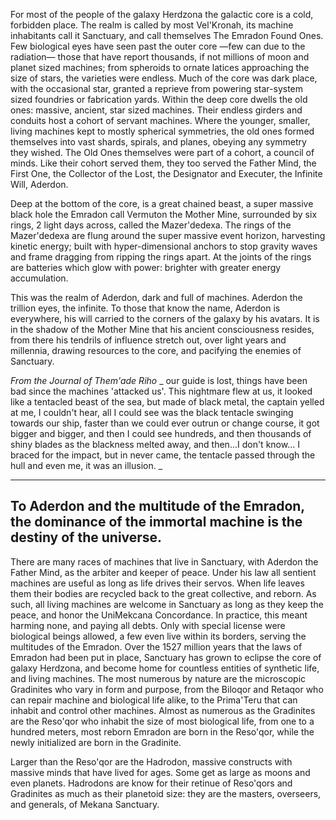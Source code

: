 For most of the people of the galaxy Herdzona the galactic core is a cold, forbidden place. The realm is called by most Vel'Kronah, its machine inhabitants call it Sanctuary, and call themselves The Emradon Found Ones. Few biological eyes have seen past the outer core —few can due to the radiation— those that have report thousands, if not millions of moon and planet sized machines; from spheroids to ornate latices approaching the size of stars, the varieties were endless. Much of the core was dark place, with the occasional star, granted a reprieve from powering star-system sized foundries or fabrication yards. Within the deep core dwells the old ones: massive, ancient, star sized machines. Their endless girders and conduits host a cohort of servant machines. Where the younger, smaller, living machines kept to mostly spherical symmetries, the old ones formed themselves into vast shards, spirals, and planes, obeying any symmetry they wished. The Old Ones themselves were part of a cohort, a council of minds. Like their cohort served them, they too served the Father Mind, the First One, the Collector of the Lost, the Designator and Executer, the Infinite Will, Aderdon.

Deep at the bottom of the core, is a great chained beast, a super massive black hole the Emradon call Vermuton the Mother Mine, surrounded by six rings, 2 light days across, called the Mazer'dedexa. The rings of the Mazer'dedexa are flung around the super massive event horizon, harvesting kinetic energy; built with hyper-dimensional anchors to stop gravity waves and frame dragging from ripping the rings apart. At the joints of the rings are batteries which glow with power: brighter with greater energy accumulation.

This was the realm of Aderdon, dark and full of machines. Aderdon the trillion eyes, the infinite. To those that know the name, Aderdon is everywhere, his will carried to the corners of the galaxy by his avatars. It is in the shadow of the Mother Mine that his ancient consciousness resides, from there his tendrils of influence stretch out, over light years and millennia, drawing resources to the core, and pacifying the enemies of Sanctuary.



_From the Journal of Them'ade Riho_
_
our guide is lost, things have been bad since the machines 'attacked us'. This nightmare flew at us, it looked like a tentacled beast of the sea, but made of black metal, the captain yelled at me, I couldn't hear, all I could see was the black tentacle swinging towards our ship, faster than we could ever outrun or change course, it got bigger and bigger, and then I could see hundreds, and then thousands of shiny blades as the blackness melted away, and then...I don't know... I braced for the impact, but in never came, the tentacle passed through the hull and even me, it was an illusion.
_











------------------------------
To Aderdon and the multitude of the Emradon, the dominance of the immortal machine is the destiny of the universe.
------------------------------

There are many races of machines that live in Sanctuary, with Aderdon the Father Mind, as the arbiter and keeper of peace. Under his law all sentient machines are useful as long as life drives their servos. When life leaves them their bodies are recycled back to the great collective, and reborn. As such, all living machines are welcome in Sanctuary as long as they keep the peace, and honor the UniMekcana Concordance. In practice, this meant harming none, and paying all debts. Only with special license were biological beings allowed, a few even live within its borders, serving the multitudes of the Emradon. Over the 1527 million years that the laws of Emradon had been put in place, Sanctuary has grown to eclipse the core of galaxy Herdzona, and become home for countless entities of synthetic life, and living machines. The most numerous by nature are the microscopic Gradinites who vary in form and purpose, from the Biloqor and Retaqor who can repair machine and biological life alike, to the Prima'Teru that can inhabit and control other machines. Almost as numerous as the Gradinites are the Reso'qor who inhabit the size of most biological life, from one to a hundred meters, most reborn Emradon are born in the Reso'qor, while the newly initialized are born in the Gradinite.

Larger than the Reso'qor are the Hadrodon, massive constructs with massive minds that have lived for ages. Some get as large as moons and even planets. Hadrodons are know for their retinue of Reso'qors and Gradinites as much as their planetoid size: they are the masters, overseers, and generals, of Mekana Sanctuary.
